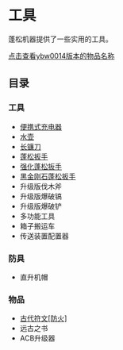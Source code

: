# 工具

蓬松机器提供了一些实用的工具。

[点击查看ybw0014版本的物品名称](./Tools-ybw0014)

## 目录

### 工具

- [便携式充电器](./Portable-Charger)
- [水壶](./Watering-Can)
- [长镰刀](./Scythe)
- [蓬松扳手](./Wrench)
- [强化蓬松扳手](./Wrench)
- [黑金刚石蓬松扳手](./Wrench)
- 升级版伐木斧
- 升级版爆破镐
- 升级版爆破铲
- 多功能工具
- 箱子搬运车
- 传送装置配置器

### 防具

- 直升机帽

### 物品

- [古代符文[防火]](./)
- 远古之书
- ACB升级器
